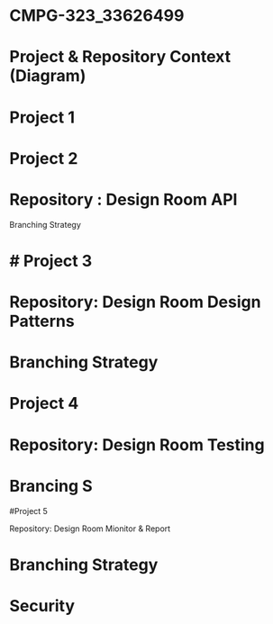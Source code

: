 # CMPG-323_33626499

# Project & Repository Context (Diagram)

# Project 1



# Project 2

# Repository : Design Room API

Branching Strategy



# # Project 3

# Repository: Design Room Design Patterns

# Branching Strategy




# Project 4
# Repository: Design Room Testing
# Brancing S

#Project 5

 Repository: Design Room Mionitor & Report 

# Branching Strategy


# Security
